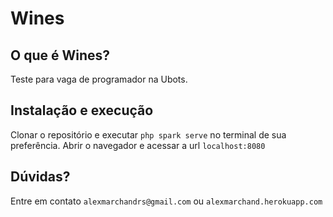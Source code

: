 # Wines

## O que é Wines?

Teste para vaga de programador na Ubots.

## Instalação e execução

Clonar o repositório e executar `php spark serve` no terminal de sua preferência.
Abrir o navegador e acessar a url `localhost:8080`

## Dúvidas?

Entre em contato `alexmarchandrs@gmail.com` ou `alexmarchand.herokuapp.com`